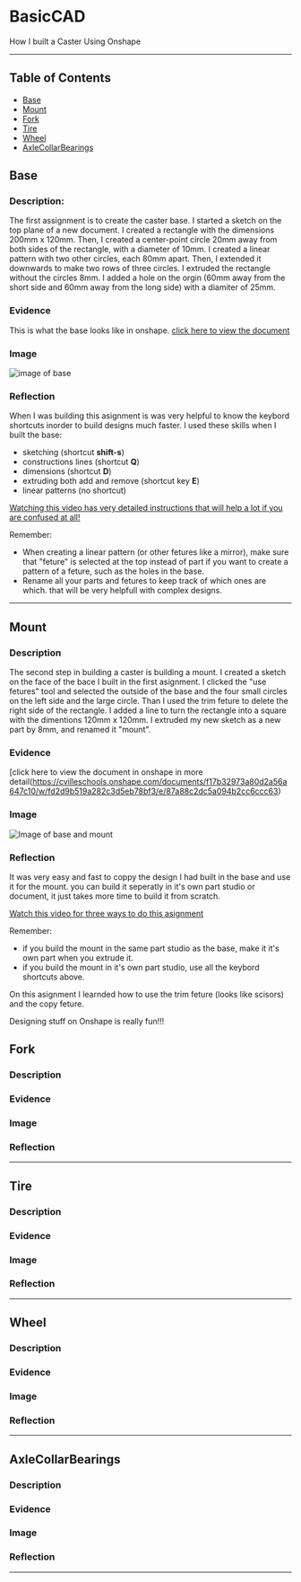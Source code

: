 # BasicCAD

How I built a Caster Using Onshape

---
## Table of Contents
* [Base](#Base)
* [Mount](#Mount)
* [Fork](#Fork)
* [Tire](#Tire)
* [Wheel](#Wheel)
* [AxleCollarBearings](#AxleCollarBearings)

## Base

### Description:

The first assignment is to create the caster base. I started a sketch on the top plane of a new document. I created a rectangle with the dimensions 200mm x 120mm. Then, I created a center-point circle 20mm away from both sides of the rectangle, with a diameter of 10mm. I created a linear pattern with two other circles, each 80mm apart. Then, I extended it downwards to make two rows of three circles. I extruded the rectangle without the circles 8mm. I added a hole on the orgin (60mm away from the short side and 60mm away from the long side) with a diamiter of 25mm.

### Evidence
This is what the base looks like in onshape.
[click here to view the document](https://cvilleschools.onshape.com/documents/0d70f655203ca304cb3c5b7d/w/f55603f962f6fc74f5548a68/e/41d730c570a8d75fce9f51b6)

### Image

![image of base](https://davidswanson.org/wp-content/uploads/2020/09/westhing.png)

### Reflection

When I was building this asignment is was very helpful to know the keybord shortcuts inorder to build designs much faster. I used these skills when I built the base:

* sketching (shortcut **shift-s**)
* constructions lines (shortcut **Q**)
* dimensions (shortcut **D**)
* extruding both add and remove (shortcut key **E**)
* linear patterns (no shortcut)

[Watching this video has very detailed instructions that will help a lot if you are confused at all!](https://www.youtube.com/watch?v=93BFUD-HAG8&feature=emb_title&scrlybrkr=5670f0b4)

Remember:
* When creating a linear pattern (or other fetures like a mirror), make sure that "feture" is selected at the top instead of part if you want to create a pattern of a feture, such as the holes in the base.
* Rename all your parts and fetures to keep track of which ones are which. that will be very helpfull with complex designs.

---

## Mount

### Description

The second step in building a caster is building a mount. I created a sketch on the face of the bace I built in the first asignment. I clicked the "use fetures" tool and selected the outside of the base and the four small circles on the left side and the large circle. Than I used the trim feture to delete the right side of the rectangle. I added a line to turn the rectangle into a square with the dimentions 120mm x 120mm. I extruded my new sketch as a new part by 8mm, and renamed it "mount". 

### Evidence

[click here to view the document in onshape in more detail(https://cvilleschools.onshape.com/documents/f17b32973a80d2a56a647c10/w/fd2d9b519a282c3d5eb78bf3/e/87a88c2dc5a094b2cc6ccc63)

### Image

![Image of base and mount](https://davidswanson.org/wp-content/uploads/2020/09/casterforwes.png)

### Reflection

It was very easy and fast to coppy the design I had built in the base and use it for the mount. you can build it seperatly in it's own part studio or document, it just takes more time to build it from scratch.

[Watch this video for three ways to do this asignment](https://www.youtube.com/watch?v=BWDk4BZFXDQ&feature=emb_logo)

Remember:
* if you build the mount in the same part studio as the base, make it it's own part when you extrude it.
* if you build the mount in it's own part studio, use all the keybord shortcuts above.

On this asignment I learnded how to use the trim feture (looks like scisors) and the copy feture. 

Designing stuff on Onshape is really fun!!!


## Fork

### Description

### Evidence

### Image

### Reflection

---


## Tire

### Description

### Evidence

### Image

### Reflection

---


## Wheel

### Description

### Evidence

### Image

### Reflection

---


## AxleCollarBearings

### Description

### Evidence

### Image

### Reflection

---

